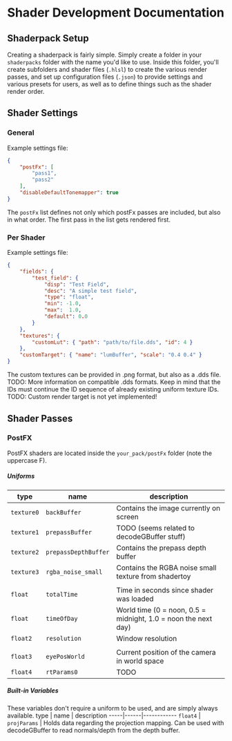 # Shader Development Documentation

## Shaderpack Setup
Creating a shaderpack is fairly simple.
Simply create a folder in your `shaderpacks` folder with the name you'd like to use.
Inside this folder, you'll create subfolders and shader files (`.hlsl`) to create the various render passes, and set up configuration files (`.json`) to provide settings and various presets for users, as well as to define things such as the shader render order.

## Shader Settings
### General
Example settings file:
```json
{
    "postFx": [
        "pass1",
        "pass2"
    ],
    "disableDefaultTonemapper": true
}
```
The `postFx` list defines not only which postFx passes are included, but also in what order.
The first pass in the list gets rendered first.

### Per Shader
Example settings file:
```json
{
    "fields": {
        "test_field": {
            "disp": "Test Field",
            "desc": "A simple test field",
            "type": "float",
            "min": -1.0,
            "max":  1.0,
            "default": 0.0
        }
    },
    "textures": {
        "customLut": { "path": "path/to/file.dds", "id": 4 }
    },
    "customTarget": { "name": "lumBuffer", "scale": "0.4 0.4" }
}
```
The custom textures can be provided in .png format, but also as a .dds file.
TODO: More information on compatible .dds formats.
Keep in mind that the IDs must continue the ID sequence of already existing uniform texture IDs.
TODO: Custom render target is not yet implemented!

## Shader Passes
### PostFX
PostFX shaders are located inside the `your_pack/postFx` folder (note the uppercase F).

##### Uniforms
type | name | description
-----|------|------------
`texture0` | `backBuffer` | Contains the image currently on screen
`texture1` | `prepassBuffer` | TODO (seems related to decodeGBuffer stuff)
`texture2` | `prepassDepthBuffer` | Contains the prepass depth buffer
`texture3` | `rgba_noise_small` | Contains the RGBA noise small texture from shadertoy
 | | |
`float` | `totalTime` | Time in seconds since shader was loaded
`float` | `timeOfDay` | World time (0 = noon, 0.5 = midnight, 1.0 = noon the next day)
`float2` | `resolution` | Window resolution
 | | |
`float3` | `eyePosWorld` | Current position of the camera in world space
`float4` | `rtParams0` | TODO

##### Built-in Variables
These variables don't require a uniform to be used, and are simply always available.
type | name | description
-----|------|------------
`float4` | `projParams` | Holds data regarding the projection mapping. Can be used with decodeGBuffer to read normals/depth from the depth buffer.
